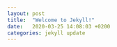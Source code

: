 ```yaml
---
layout: post
title:  "Welcome to Jekyll!"
date:   2020-03-25 14:08:03 +0200
categories: jekyll update
---
```


<div id="jami"></div>
<script src="/jami/main.js"></script>
